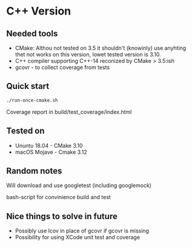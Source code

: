 C++ Version
===========
Needed tools
------------

* CMake: Althou not tested on 3.5 it shouldn't (knowinly) use anyhting
  thet not works on this version, lowet tested version is 3.10.
* C++ compiler supporting C++-14 reconized by CMake > 3.5:ish
* gcovr - to collect coverage from tests


Quick start
-----------

```sh
./run-once-cmake.sh
```

Coverage report in build/test_coverage/index.html

Tested on
---------

 * Ununtu 18.04 - CMake 3.10
 * macOS Mojave - Cmake 3.12


Random notes
------------

Will download and use googletest (including googlemock)

bash-script for convinience build and test


Nice things to solve in future
------------------------------

*  Possibly use lcov in place of gcovr if gcovr is missing
*  Possibility for using XCode unit test and coverage

